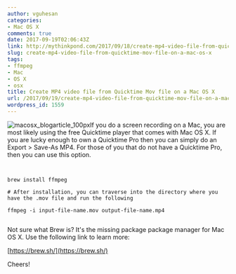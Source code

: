 ```yaml
---
author: vguhesan
categories:
- Mac OS X
comments: true
date: 2017-09-19T02:06:43Z
link: http://mythinkpond.com/2017/09/18/create-mp4-video-file-from-quicktime-mov-file-on-a-mac-os-x/
slug: create-mp4-video-file-from-quicktime-mov-file-on-a-mac-os-x
tags:
- ffmpeg
- Mac
- OS X
- osx
title: Create MP4 video file from Quicktime Mov file on a Mac OS X
url: /2017/09/19/create-mp4-video-file-from-quicktime-mov-file-on-a-mac-os-x/
wordpress_id: 1559
---
```


![macosx_blogarticle_100px](/img/2016/11/macosx_blogarticle_100px.png)If you do a screen recording on a Mac, you are most likely using the free Quicktime player that comes with Mac OS X. If you are lucky enough to own a Quicktime Pro then you can simply do an Export > Save-As MP4. For those of you that do not have a Quicktime Pro, then you can use this option.

<pre><code language="shell">

brew install ffmpeg

# After installation, you can traverse into the directory where you have the .mov file and run the following

ffmpeg -i input-file-name.mov output-file-name.mp4

</code></pre>

Not sure what Brew is? It's the missing package package manager for Mac OS X.
Use the following link to learn more:

[https://brew.sh/](https://brew.sh/)

Cheers!
